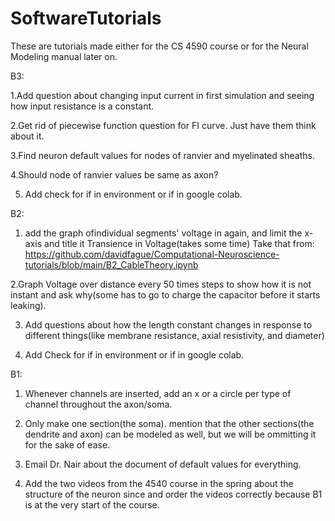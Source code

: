 # SoftwareTutorials
These are tutorials made either for the CS 4590 course or for the Neural Modeling manual later on.


B3:

  1.Add question about changing input current in first simulation and seeing how input resistance is a constant.

  2.Get rid of piecewise function question for FI curve. Just have them think about it.

  3.Find neuron default values for nodes of ranvier and myelinated sheaths.

  4.Should node of ranvier values be same as axon?

  5. Add check for if in environment or if in google colab.



B2:
  1. add the graph ofindividual segments' voltage in again, and limit the x-axis and title it Transience in Voltage(takes some time) Take that from:
https://github.com/davidfague/Computational-Neuroscience-tutorials/blob/main/B2_CableTheory.ipynb
 
  2.Graph Voltage over distance every 50 times steps to show how it is not instant and ask why(some has to go to charge the capacitor before it starts leaking). 

  3. Add questions about how the length constant changes in response to different things(like membrane resistance, axial resistivity, and diameter)

  4. Add Check for if in environment or if in google colab.

B1:
1. Whenever channels are inserted, add an x or a circle per type of channel throughout the axon/soma.
   
7. Only make one section(the soma). mention that the other sections(the dendrite and axon) can be modeled as well, but we will be ommitting it for the sake of ease.
  
9. Email Dr. Nair about the document of default values for everything.

10. Add the two videos from the 4540 course in the spring about the structure of the neuron since and order the videos correctly because B1 is at the very start of the course.


